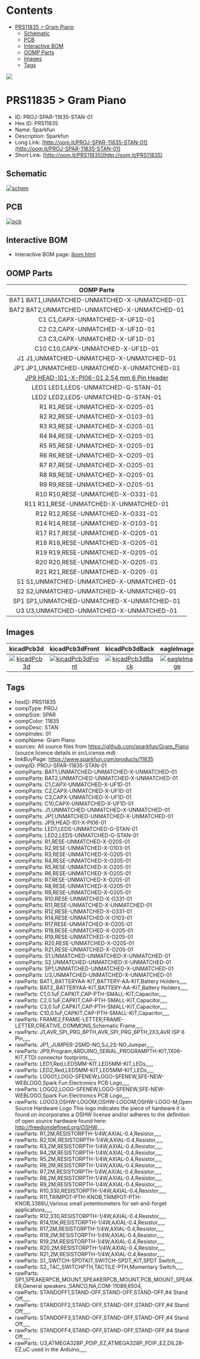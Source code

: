 



Contents
========

* [PRS11835 > Gram Piano](#prs11835--gram-piano)
	* [Schematic](#schematic)
	* [PCB](#pcb)
	* [Interactive BOM](#interactive-bom)
	* [OOMP Parts](#oomp-parts)
	* [Images](#images)
	* [Tags](#tags)
  
![][im]
# PRS11835 > Gram Piano

- ID: PROJ-SPAR-11835-STAN-01
- Hex ID: PRS11835
- Name: Sparkfun
- Description: Sparkfun
- Long Link: [http://oom.lt/PROJ-SPAR-11835-STAN-01](http://oom.lt/PROJ-SPAR-11835-STAN-01)
- Short Link: [http://oom.lt/PRS11835](http://oom.lt/PRS11835)

## Schematic
  
[![schem](eagleSchemImage.png)](eagleSchemImage.png)
## PCB
  
[![pcb](eagleImage.png)](eagleImage.png)
## Interactive BOM

- Interactive BOM page: [ibom.html](https://htmlpreview.github.io/?https://github.com/oomlout/oomlout_OOMP_projects/blob/main/PROJ-SPAR-11835-STAN-01/kicad/bom/ibom.html)

## OOMP Parts
  

|OOMP Parts|
| :---: |
|BAT1 BAT1,UNMATCHED-UNMATCHED-X-UNMATCHED-01|
|BAT2 BAT2,UNMATCHED-UNMATCHED-X-UNMATCHED-01|
|C1 C1,CAPX-UNMATCHED-X-UF1D-01|
|C2 C2,CAPX-UNMATCHED-X-UF1D-01|
|C3 C3,CAPX-UNMATCHED-X-UF1D-01|
|C10 C10,CAPX-UNMATCHED-X-UF1D-01|
|J1 J1,UNMATCHED-UNMATCHED-X-UNMATCHED-01|
|JP1 JP1,UNMATCHED-UNMATCHED-X-UNMATCHED-01|
|[JP9 HEAD-I01-X-PI06-01 2.54 mm 6 Pin Header](https://github.com/oomlout/oomlout_OOMP_parts/tree/main/HEAD-I01-X-PI06-01/)|
|LED1 LED1,LEDS-UNMATCHED-G-STAN-01|
|LED2 LED2,LEDS-UNMATCHED-G-STAN-01|
|R1 R1,RESE-UNMATCHED-X-O205-01|
|R2 R2,RESE-UNMATCHED-X-O103-01|
|R3 R3,RESE-UNMATCHED-X-O205-01|
|R4 R4,RESE-UNMATCHED-X-O205-01|
|R5 R5,RESE-UNMATCHED-X-O205-01|
|R6 R6,RESE-UNMATCHED-X-O205-01|
|R7 R7,RESE-UNMATCHED-X-O205-01|
|R8 R8,RESE-UNMATCHED-X-O205-01|
|R9 R9,RESE-UNMATCHED-X-O205-01|
|R10 R10,RESE-UNMATCHED-X-O331-01|
|R11 R11,RESE-UNMATCHED-X-UNMATCHED-01|
|R12 R12,RESE-UNMATCHED-X-O331-01|
|R14 R14,RESE-UNMATCHED-X-O103-01|
|R17 R17,RESE-UNMATCHED-X-O205-01|
|R18 R18,RESE-UNMATCHED-X-O205-01|
|R19 R19,RESE-UNMATCHED-X-O205-01|
|R20 R20,RESE-UNMATCHED-X-O205-01|
|R21 R21,RESE-UNMATCHED-X-O205-01|
|S1 S1,UNMATCHED-UNMATCHED-X-UNMATCHED-01|
|S2 S2,UNMATCHED-UNMATCHED-X-UNMATCHED-01|
|SP1 SP1,UNMATCHED-UNMATCHED-X-UNMATCHED-01|
|U3 U3,UNMATCHED-UNMATCHED-X-UNMATCHED-01|

## Images
  
  

|kicadPcb3d|kicadPcb3dFront|kicadPcb3dBack|eagleImage|eagleSchemImage|
| :---: | :---: | :---: | :---: | :---: |
|[![kicadPcb3d](kicadPcb3d_140.png)](kicadPcb3d.png)|[![kicadPcb3dFront](kicadPcb3dFront_140.png)](kicadPcb3dFront.png)|[![kicadPcb3dBack](kicadPcb3dBack_140.png)](kicadPcb3dBack.png)|[![eagleImage](eagleImage_140.png)](eagleImage.png)|[![eagleSchemImage](eagleSchemImage_140.png)](eagleSchemImage.png)|

## Tags

- hexID: PRS11835
- oompType: PROJ
- oompSize: SPAR
- oompColor: 11835
- oompDesc: STAN
- oompIndex: 01
- oompName: Gram Piano
- sources: All source files from https://github.com/sparkfun/Gram_Piano (source licence details in srcLicense.md)
- linkBuyPage: https://www.sparkfun.com/products/11835
- oompID: PROJ-SPAR-11835-STAN-01
- oompParts: BAT1,UNMATCHED-UNMATCHED-X-UNMATCHED-01
- oompParts: BAT2,UNMATCHED-UNMATCHED-X-UNMATCHED-01
- oompParts: C1,CAPX-UNMATCHED-X-UF1D-01
- oompParts: C2,CAPX-UNMATCHED-X-UF1D-01
- oompParts: C3,CAPX-UNMATCHED-X-UF1D-01
- oompParts: C10,CAPX-UNMATCHED-X-UF1D-01
- oompParts: J1,UNMATCHED-UNMATCHED-X-UNMATCHED-01
- oompParts: JP1,UNMATCHED-UNMATCHED-X-UNMATCHED-01
- oompParts: JP9,HEAD-I01-X-PI06-01
- oompParts: LED1,LEDS-UNMATCHED-G-STAN-01
- oompParts: LED2,LEDS-UNMATCHED-G-STAN-01
- oompParts: R1,RESE-UNMATCHED-X-O205-01
- oompParts: R2,RESE-UNMATCHED-X-O103-01
- oompParts: R3,RESE-UNMATCHED-X-O205-01
- oompParts: R4,RESE-UNMATCHED-X-O205-01
- oompParts: R5,RESE-UNMATCHED-X-O205-01
- oompParts: R6,RESE-UNMATCHED-X-O205-01
- oompParts: R7,RESE-UNMATCHED-X-O205-01
- oompParts: R8,RESE-UNMATCHED-X-O205-01
- oompParts: R9,RESE-UNMATCHED-X-O205-01
- oompParts: R10,RESE-UNMATCHED-X-O331-01
- oompParts: R11,RESE-UNMATCHED-X-UNMATCHED-01
- oompParts: R12,RESE-UNMATCHED-X-O331-01
- oompParts: R14,RESE-UNMATCHED-X-O103-01
- oompParts: R17,RESE-UNMATCHED-X-O205-01
- oompParts: R18,RESE-UNMATCHED-X-O205-01
- oompParts: R19,RESE-UNMATCHED-X-O205-01
- oompParts: R20,RESE-UNMATCHED-X-O205-01
- oompParts: R21,RESE-UNMATCHED-X-O205-01
- oompParts: S1,UNMATCHED-UNMATCHED-X-UNMATCHED-01
- oompParts: S2,UNMATCHED-UNMATCHED-X-UNMATCHED-01
- oompParts: SP1,UNMATCHED-UNMATCHED-X-UNMATCHED-01
- oompParts: U3,UNMATCHED-UNMATCHED-X-UNMATCHED-01
- rawParts: BAT1,,BATTERYAA-KIT,BATTERY-AA-KIT,Battery Holders,,,,,
- rawParts: BAT2,,BATTERYAA-KIT,BATTERY-AA-KIT,Battery Holders,,,,,
- rawParts: C1,0.1uF,CAPKIT,CAP-PTH-SMALL-KIT,Capacitor,,,,,
- rawParts: C2,0.1uF,CAPKIT,CAP-PTH-SMALL-KIT,Capacitor,,,,,
- rawParts: C3,0.1uF,CAPKIT,CAP-PTH-SMALL-KIT,Capacitor,,,,,
- rawParts: C10,0.1uF,CAPKIT,CAP-PTH-SMALL-KIT,Capacitor,,,,,
- rawParts: FRAME2,FRAME-LETTER,FRAME-LETTER,CREATIVE_COMMONS,Schematic Frame,,,,,
- rawParts: J1,AVR_SPI_PRG_6PTH,AVR_SPI_PRG_6PTH,2X3,AVR ISP 6 Pin,,,,,
- rawParts: JP1,,JUMPER-2SMD-NO,SJ_2S-NO,Jumper,,,,,
- rawParts: JP9,Program,ARDUINO_SERIAL_PROGRAMPTH-KIT,1X06-KIT,FTDI connector footprints,,,,,
- rawParts: LED1,Red,LED5MM-KIT,LED5MM-KIT,LEDs,,,,,
- rawParts: LED2,Red,LED5MM-KIT,LED5MM-KIT,LEDs,,,,,
- rawParts: LOGO1,LOGO-SFENEW,LOGO-SFENEW,SFE-NEW-WEBLOGO,Spark Fun Electronics PCB Logo,,,,,
- rawParts: LOGO2,LOGO-SFENEW,LOGO-SFENEW,SFE-NEW-WEBLOGO,Spark Fun Electronics PCB Logo,,,,,
- rawParts: LOGO3,OSHW-LOGOM,OSHW-LOGOM,OSHW-LOGO-M,Open Source Hardware Logo This logo indicates the piece of hardware it is found on incorporates a OSHW license and/or adheres to the definition of open source hardware found here: http://freedomdefined.org/OSHW,,,,,
- rawParts: R1,2M,RESISTORPTH-1/4W,AXIAL-0.4,Resistor,,,,,
- rawParts: R2,10K,RESISTORPTH-1/4W,AXIAL-0.4,Resistor,,,,,
- rawParts: R3,2M,RESISTORPTH-1/4W,AXIAL-0.4,Resistor,,,,,
- rawParts: R4,2M,RESISTORPTH-1/4W,AXIAL-0.4,Resistor,,,,,
- rawParts: R5,2M,RESISTORPTH-1/4W,AXIAL-0.4,Resistor,,,,,
- rawParts: R6,2M,RESISTORPTH-1/4W,AXIAL-0.4,Resistor,,,,,
- rawParts: R7,2M,RESISTORPTH-1/4W,AXIAL-0.4,Resistor,,,,,
- rawParts: R8,2M,RESISTORPTH-1/4W,AXIAL-0.4,Resistor,,,,,
- rawParts: R9,2M,RESISTORPTH-1/4W,AXIAL-0.4,Resistor,,,,,
- rawParts: R10,330,RESISTORPTH-1/4W,AXIAL-0.4,Resistor,,,,,
- rawParts: R11,TRIMPOT-PTH-KNOB,TRIMPOT-PTH-KNOB,3386U,Various small potentiometers for set-and-forget applications,,,,,
- rawParts: R12,330,RESISTORPTH-1/4W,AXIAL-0.4,Resistor,,,,,
- rawParts: R14,10K,RESISTORPTH-1/4W,AXIAL-0.4,Resistor,,,,,
- rawParts: R17,2M,RESISTORPTH-1/4W,AXIAL-0.4,Resistor,,,,,
- rawParts: R18,2M,RESISTORPTH-1/4W,AXIAL-0.4,Resistor,,,,,
- rawParts: R19,2M,RESISTORPTH-1/4W,AXIAL-0.4,Resistor,,,,,
- rawParts: R20,2M,RESISTORPTH-1/4W,AXIAL-0.4,Resistor,,,,,
- rawParts: R21,2M,RESISTORPTH-1/4W,AXIAL-0.4,Resistor,,,,,
- rawParts: S1,,SWITCH-SPDTKIT,SWITCH-SPDT_KIT,SPDT Switch,,,,,
- rawParts: S2,,TAC_SWITCHPTH,TACTILE-PTH,Momentary Switch,,,,,
- rawParts: SP1,SPEAKERPCB_MOUNT,SPEAKERPCB_MOUNT,PCB_MOUNT_SPEAKER,General speakers.,SANCO,NA,COM-11089,6504,
- rawParts: STANDOFF1,STAND-OFF,STAND-OFF,STAND-OFF,#4 Stand Off,,,,,
- rawParts: STANDOFF2,STAND-OFF,STAND-OFF,STAND-OFF,#4 Stand Off,,,,,
- rawParts: STANDOFF3,STAND-OFF,STAND-OFF,STAND-OFF,#4 Stand Off,,,,,
- rawParts: STANDOFF4,STAND-OFF,STAND-OFF,STAND-OFF,#4 Stand Off,,,,,
- rawParts: U3,ATMEGA328P_PDIP_EZ,ATMEGA328P_PDIP_EZ,DIL28-EZ,uC used in the Arduino,,,,,



[im]: kicadPcb3d_450.png
